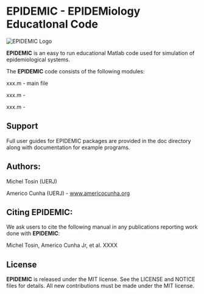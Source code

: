 # EPIDEMIC - EPIDEMiology EducatIonal Code

![EPIDEMIC Logo](EPIDEMIC_logo.png)

**EPIDEMIC** is an easy to run educational Matlab code used for simulation of epidemiological systems.

The **EPIDEMIC** code consists of the following modules:

xxx.m - main file 

xxx.m - 

xxx.m - 

## Support

Full user guides for EPIDEMIC packages are provided in the doc directory along with documentation for example programs.

## Authors:

Michel Tosin (UERJ)

Americo Cunha (UERJ) - www.americocunha.org

## Citing EPIDEMIC:

We ask users to cite the following manual in any publications reporting work done with **EPIDEMIC**:

Michel Tosin, Americo Cunha Jr, et al. XXXX

## License

**EPIDEMIC** is released under the MIT license. See the LICENSE and NOTICE files for details. All new contributions must be made under the MIT license.
